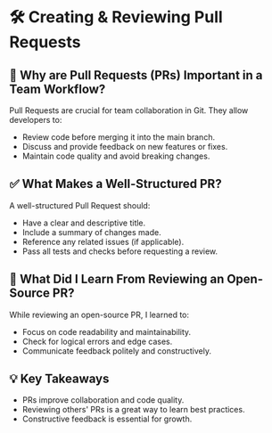 # 🛠️ Creating & Reviewing Pull Requests

## 📌 Why are Pull Requests (PRs) Important in a Team Workflow?
Pull Requests are crucial for team collaboration in Git. They allow developers to:
- Review code before merging it into the main branch.
- Discuss and provide feedback on new features or fixes.
- Maintain code quality and avoid breaking changes.

## ✅ What Makes a Well-Structured PR?
A well-structured Pull Request should:
- Have a clear and descriptive title.
- Include a summary of changes made.
- Reference any related issues (if applicable).
- Pass all tests and checks before requesting a review.

## 👀 What Did I Learn From Reviewing an Open-Source PR?
While reviewing an open-source PR, I learned to:
- Focus on code readability and maintainability.
- Check for logical errors and edge cases.
- Communicate feedback politely and constructively.

## 💡 Key Takeaways
- PRs improve collaboration and code quality.
- Reviewing others' PRs is a great way to learn best practices.
- Constructive feedback is essential for growth.

